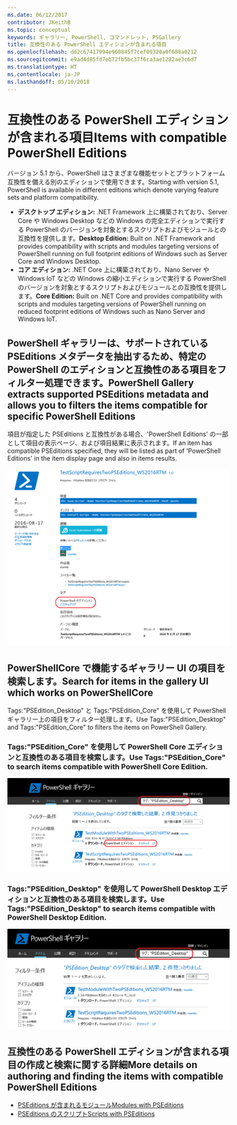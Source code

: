 ```yaml
---
ms.date: 06/12/2017
contributor: JKeithB
ms.topic: conceptual
keywords: ギャラリー, PowerShell, コマンドレット, PSGallery
title: 互換性のある PowerShell エディションが含まれる項目
ms.openlocfilehash: dd2c67417994e960845f7cef09320a0f688a0212
ms.sourcegitcommit: e9ad4d85fd7eb72fb5bc37f6ca3ae1282ae3c6d7
ms.translationtype: HT
ms.contentlocale: ja-JP
ms.lasthandoff: 05/10/2018
---
```

# <a name="items-with-compatible-powershell-editions"></a><span data-ttu-id="4ba7e-103">互換性のある PowerShell エディションが含まれる項目</span><span class="sxs-lookup"><span data-stu-id="4ba7e-103">Items with compatible PowerShell Editions</span></span>

<span data-ttu-id="4ba7e-104">バージョン 5.1 から、PowerShell はさまざまな機能セットとプラットフォーム互換性を備える別のエディションで使用できます。</span><span class="sxs-lookup"><span data-stu-id="4ba7e-104">Starting with version 5.1, PowerShell is available in different editions which denote varying feature sets and platform compatibility.</span></span>

- <span data-ttu-id="4ba7e-105">**デスクトップ エディション:** .NET Framework 上に構築されており、Server Core や Windows Desktop などの Windows の完全エディションで実行する PowerShell のバージョンを対象とするスクリプトおよびモジュールとの互換性を提供します。</span><span class="sxs-lookup"><span data-stu-id="4ba7e-105">**Desktop Edition:** Built on .NET Framework and provides compatibility with scripts and modules targeting versions of PowerShell running on full footprint editions of Windows such as Server Core and Windows Desktop.</span></span>
- <span data-ttu-id="4ba7e-106">**コア エディション:** .NET Core 上に構築されており、Nano Server や Windows IoT などの Windows の縮小エディションで実行する PowerShell のバージョンを対象とするスクリプトおよびモジュールとの互換性を提供します。</span><span class="sxs-lookup"><span data-stu-id="4ba7e-106">**Core Edition:** Built on .NET Core and provides compatibility with scripts and modules targeting versions of PowerShell running on reduced footprint editions of Windows such as Nano Server and Windows IoT.</span></span>

## <a name="powershell-gallery-extracts-supported-pseditions-metadata-and-allows-you-to-filters-the-items-compatible-for-specific-powershell-editions"></a><span data-ttu-id="4ba7e-107">PowerShell ギャラリーは、サポートされている PSEditions メタデータを抽出するため、特定のPowerShell のエディションと互換性のある項目をフィルター処理できます。</span><span class="sxs-lookup"><span data-stu-id="4ba7e-107">PowerShell Gallery extracts supported PSEditions metadata and allows you to filters the items compatible for specific PowerShell Editions</span></span>

<span data-ttu-id="4ba7e-108">項目が指定した PSEditions と互換性がある場合、'PowerShell Editions' の一部として項目の表示ページ、および項目結果に表示されます。</span><span class="sxs-lookup"><span data-stu-id="4ba7e-108">If an item has compatible PSEditions specified, they will be listed as part of 'PowerShell Editions' in the item display page and also in items results.</span></span>

![PSEditions での項目表示ページ](../../Images/ItemDisplayPageWithPSEditions.PNG)

## <a name="search-for-items-in-the-gallery-ui-which-works-on-powershellcore"></a><span data-ttu-id="4ba7e-110">PowerShellCore で機能するギャラリー UI の項目を検索します。</span><span class="sxs-lookup"><span data-stu-id="4ba7e-110">Search for items in the gallery UI which works on PowerShellCore</span></span>

<span data-ttu-id="4ba7e-111">Tags:"PSEdition_Desktop" と Tags:"PSEdition_Core" を使用して PowerShell ギャラリー上の項目をフィルター処理します。</span><span class="sxs-lookup"><span data-stu-id="4ba7e-111">Use Tags:"PSEdition_Desktop" and Tags:"PSEdition_Core" to filters the items on PowerShell Gallery.</span></span>

### <a name="use-tagspseditioncore-to-search-items-compatible-with-powershell-core-edition"></a><span data-ttu-id="4ba7e-112">Tags:"PSEdition_Core" を使用して PowerShell Core エディションと互換性のある項目を検索します。</span><span class="sxs-lookup"><span data-stu-id="4ba7e-112">Use Tags:"PSEdition_Core" to search items compatible with PowerShell Core Edition.</span></span>

![Core PSEdition と互換性のある項目の検索](../../Images/SearchResultsWithPSEditions.PNG)

### <a name="use-tagspseditiondesktop-to-search-items-compatible-with-powershell-desktop-edition"></a><span data-ttu-id="4ba7e-114">Tags:"PSEdition_Desktop" を使用して PowerShell Desktop エディションと互換性のある項目を検索します。</span><span class="sxs-lookup"><span data-stu-id="4ba7e-114">Use Tags:"PSEdition_Desktop" to search items compatible with PowerShell Desktop Edition.</span></span>

![Desktop PSEdition と互換性のある項目の検索](../../Images/SearchResultsWithPSEdition-Desktop.PNG)

## <a name="more-details-on-authoring-and-finding-the-items-with-compatible-powershell-editions"></a><span data-ttu-id="4ba7e-116">互換性のある PowerShell エディションが含まれる項目の作成と検索に関する詳細</span><span class="sxs-lookup"><span data-stu-id="4ba7e-116">More details on authoring and finding the items with compatible PowerShell Editions</span></span>

- [<span data-ttu-id="4ba7e-117">PSEditions が含まれるモジュール</span><span class="sxs-lookup"><span data-stu-id="4ba7e-117">Modules with PSEditions</span></span>](../../concepts/module-psedition-support.md)
- [<span data-ttu-id="4ba7e-118">PSEditions のスクリプト</span><span class="sxs-lookup"><span data-stu-id="4ba7e-118">Scripts with PSEditions</span></span>](../../concepts/script-psedition-support.md)
